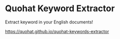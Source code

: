 # Quohat Keyword Extractor

Extract keyword in your English documents!

https://quohat.github.io/quohat-keywords-extractor
